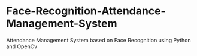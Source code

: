 #  Face-Recognition-Attendance-Management-System
Attendance Management System based on Face Recognition using Python and OpenCv
